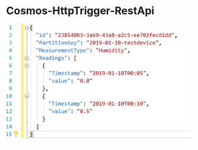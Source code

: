 # Cosmos-HttpTrigger-RestApi

![Cosmos](https://github.com/RabiaKanwal/Cosmos-HttpTrigger-RestApi/blob/master/Cosmos-HttpTrigger-RestApi/Images/Cosmosdb.png)
